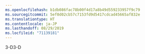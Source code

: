 ```yaml
---
ms.openlocfilehash: b1db086fac78b00f4d17a8b49d559233957f9c79
ms.sourcegitcommit: 5ef0d02cb57c7153fd9d5417cdcad45665af832e
ms.translationtype: HT
ms.contentlocale: ja-JP
ms.lasthandoff: 08/29/2019
ms.locfileid: "71139181"
---
```

<span data-ttu-id="3f4c8-101">3-D</span><span class="sxs-lookup"><span data-stu-id="3f4c8-101">3-D</span></span>